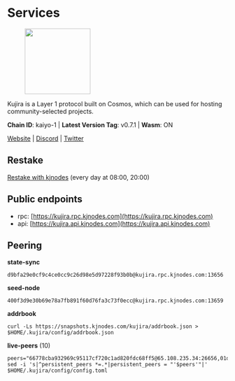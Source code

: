 # Services

<figure><img src="https://raw.githubusercontent.com/kj89/testnet_manuals/main/pingpub/logos/kujira.png" width="150" alt=""><figcaption></figcaption></figure>

Kujira is a Layer 1 protocol built on Cosmos, which can be used for  hosting community-selected projects.

**Chain ID**: kaiyo-1 | **Latest Version Tag**: v0.7.1 | **Wasm**: ON

[Website](https://kujira.app) | [Discord](https://discord.gg/teamkujira) | [Twitter](https://twitter.com/TeamKujira)

## Restake

[Restake with kjnodes](https://restake.app/kujira/kujiravaloper1tnuqj73jfn3724lqz34c27tuv80nv336sadqym) (every day at 08:00, 20:00)
## Public endpoints

* rpc: [https://kujira.rpc.kjnodes.com](https://kujira.rpc.kjnodes.com)
* api: [https://kujira.api.kjnodes.com](https://kujira.api.kjnodes.com)

## Peering

**state-sync**

```
d9bfa29e0cf9c4ce0cc9c26d98e5d97228f93b0b@kujira.rpc.kjnodes.com:13656
```

**seed-node**

```
400f3d9e30b69e78a7fb891f60d76fa3c73f0ecc@kujira.rpc.kjnodes.com:13659
```

**addrbook**
```
curl -Ls https://snapshots.kjnodes.com/kujira/addrbook.json > $HOME/.kujira/config/addrbook.json
```

**live-peers** (10)
```
peers="66778cba932969c95117cf720c1ad820fdc68ff5@65.108.235.34:26656,01d708d4124f30700c05c97947ae10231d8755f7@95.217.197.100:26655,2840e88816e487a096cca323bc779ad98187e3e4@5.9.72.212:26656,94469c0d109e00e65d62a307f7ab3dc109c01055@65.108.238.104:11856,3d150f6a71caca5607daff69c9049c04c37da64e@51.210.223.186:30095,6cf8b25d99bacca213c1d762e8d9ea21636fea41@178.211.139.222:26656,d9bfa29e0cf9c4ce0cc9c26d98e5d97228f93b0b@65.109.88.38:13656,a429a1fa5cc1e8757b6bbc3975ecc13e0ab2bf2f@95.217.228.124:11856,177872437b2a31ebb0fb740ba5bd32b0be99e280@5.79.74.229:31095,ffac364ae5a9a730b49f02ba95b11878f76b7043@135.125.189.131:31095"
sed -i 's|^persistent_peers *=.*|persistent_peers = "'$peers'"|' $HOME/.kujira/config/config.toml
```
